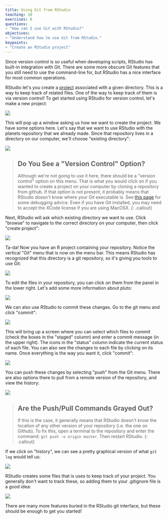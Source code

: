 ```yaml
---
title: Using Git from RStudio
teaching: 10
exercises: 0
questions:
- "How can I use Git with RStudio?"
objectives:
- "Understand how to use Git from RStudio."
keypoints:
- "Create an RStudio project"
---
```


Since version control is so useful when developing scripts, RStudio has built-in
integration with Git. There are some more obscure Git features that you still
need to use the command-line for, but RStudio has a nice interface for most
common operations.

RStudio let's you create a [project][rstudio-projects] associated with
a given directory. This is a way to keep track of related files. One
of the way to keep track of them is via version control! To get
started using RStudio for version control, let's make a new project:

![](../fig/fig/RStudio_screenshot_newproject.png)

This will pop up a window asking us how we want to create the project. We have
some options here. Let's say that we want to use RStudio with the planets
repository that we already made. Since that repository lives in a directory on
our computer, we'll choose "existing directory":

![](../fig/fig/RStudio_screenshot_existingdirectory.png)

> ## Do You See a "Version Control" Option?
>
> Although we're not going to use it here, there should be a "version control"
> option on this menu. That is what you would click on if you wanted to
> create a project on your computer by cloning a repository from github.
> If that option is not present, it probably means that RStudio doesn't know
> where your Git executable is. See
> [this page](https://stat545-ubc.github.io/git03_rstudio-meet-git.html)
> for some debugging advice. Even if you have Git installed, you may need
> to accept the XCode license if you are using MacOSX.
{: .callout}

Next, RStudio will ask which existing directory we want to use. Click "browse"
to navigate to the correct directory on your computer, then click "create
project":

![](../fig/fig/RStudio_screenshot_navigateexisting.png)

Ta-da! Now you have an R project containing your repository. Notice the
vertical "Git" menu that is now on the menu bar. This means RStudio has
recognized that this directory is a git repository, so it's giving you tools
to use Git:

![](../fig/fig/RStudio_screenshot_afterclone.png)

To edit the files in your repository, you can click on them from the panel in
the lower right. Let's add some more information about pluto:

![](../fig/fig/RStudio_screenshot_editfiles.png)

We can also use RStudio to commit these changes. Go to the git menu and click
"commit":

![](../fig/fig/RStudio_screenshot_commit.png)

This will bring up a screen where you can select which files to commit (check
the boxes in the "staged" column) and enter a commit message (in the upper
right). The icons in the "status" column indicate the current status of each
file. You can also see the changes to each file by clicking on its name. Once
everything is the way you want it, click "commit":

![](../fig/fig/RStudio_screenshot_review.png)

You can push these changes by selecting "push" from the Git menu. There are
also options there to pull from a remote version of the repository, and view
the history:

![](../fig/fig/RStudio_screenshot_history.png)

> ## Are the Push/Pull Commands Grayed Out?
>
> If this is the case, it generally means that RStudio doesn't know the
> location of any other version of your repository (i.e. the one on Github).
> To fix this, open a terminal to the repository and enter the command:
> `git push -u origin master`. Then restart RStudio.
{: .callout}

If we click on "history", we can see a pretty graphical version of what
`git log` would tell us:

![](../fig/fig/RStudio_screenshot_viewhistory.png)

RStudio creates some files that is uses to keep track of your project. You
generally don't want to track these, so adding them to your .gitignore file
is a good idea:

![](../fig/fig/RStudio_screenshot_gitignore.png)

There are many more features buried in the RStudio git interface, but these
should be enough to get you started!

[rstudio-projects]: https://support.rstudio.com/hc/en-us/articles/200526207-Using-Projects
